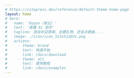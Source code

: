 ```yaml
---
# https://vitepress.dev/reference/default-theme-home-page
layout: home
# hero:
#   name: 'Guyun（骨云）'
#   text: '直播 Ai 助手'
#   tagline: 我会欢迎答谢、会要礼物、还会点歌曲....
#   image: ./icon/icon_512x512@2x.png
#   actions:
#     - theme: brand
#       text: 快速开始
#       link: /docs/download
#     - theme: alt
#       text: 使用教程
#       link: /docs/examples
---
```


<Titles />

<FeatureComponent :isRight="true" />

<FeatureComponent :isLeft="true"  />
